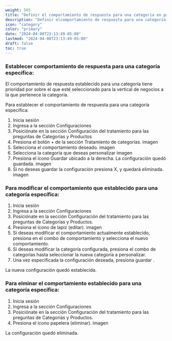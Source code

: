 ```yaml
---
weight: 565
title: "Definir el comportamiento de respuesta para una categoría en particular"
description: "Definir elcomportamiento de respuesta para una categoría en particular"
icon: "category"
color: "primary"
date: "2024-04-08T23:13:49-05:00"
lastmod: "2024-04-08T23:13:49-05:00"
draft: false
toc: true
---
```



### Establecer comportamiento de respuesta para una categoría específica:

El comportamiento de respuesta establecido para una categoría tiene prioridad por sobre el que esté seleccionado para la vertical de negocios a la que pertenece la categoría. 

Para establecer el comportamiento de respuesta para una categoría específica:

1. Inicia sesión
2. Ingresa a la sección Configuraciones
3. Posiciónate en la sección Configuración del tratamiento para las preguntas de Categorías y Productos
4. Presiona el botón + de la sección Tratamiento de categorías.
imagen
5. Selecciona el comportamiento deseado.
imagen
6. Selecciona la categoría que deseas personalizar
imagen
7. Presiona el ícono Guardar ubicado a la derecha. La configuración quedó guardada. 
imagen
8. Si no deseas guardar la configuración presiona X, y quedará eliminada.
imagen

### Para modificar el comportamiento que establecido para una categoría específica:

1. Inicia sesión
2. Ingresa a la sección Configuraciones
3. Posiciónate en la sección Configuración del tratamiento para las preguntas de Categorías y Productos.
4. Presiona el ícono de lapiz (editar).
imagen
5. Si deseas modificar el comportamiento actualmente establecido, presiona en el combo de comportamiento y selecciona el nuevo comportamiento.
6. Si deseas modificar la categoría configurada, presiona el combo de categorías hasta seleccionar la nueva categoría a personalizar.
7. Una vez especificada la configuración deseada, presiona guardar .

La nueva configuración quedó establecida.

### Para elminar el comportamiento establecido para una categoría específica:


1. Inicia sesión
2. Ingresa a la sección Configuraciones
3. Posiciónate en la sección Configuración del tratamiento para las preguntas de Categorías y Productos.
4. Presiona el ícono papelera (eliminar).
imagen

La configuración quedó eliminada.
